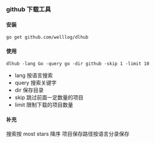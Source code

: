 ### github 下载工具

#### 安装
``go get github.com/welllog/dlhub``

#### 使用
``dlhub -lang Go -query go -dir github -skip 1 -limit 10``

- lang 按语言搜索
- query 搜索关键字
- dir 保存目录
- skip 跳过前面一定数量的项目
- limit 限制下载的项目数量

#### 补充
搜索按 most stars 降序
项目保存路径按语言分录保存